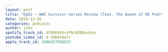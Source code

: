 ```yaml
---
layout: post
title: "Ep82 – WWE Survivor Series Review (feat. The Queen of NE Pod)"
date: 2019-11-26
categories: podcasts
author: john
spotify_track_id: 4Y8Xk950cvPQrEOQBxvhzm
youtube_video_id: d-3dbDtAoTc
apple_track_id: 1000457888625
---
```

